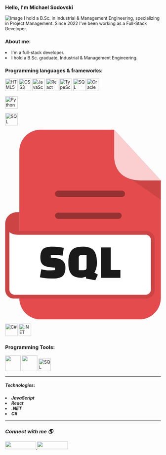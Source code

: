 ### Hello, I'm Michael Sodovski
![Image](https://i.ibb.co/wWF6C2p/Welcome-To-My-Life-Facebook-Cover-Photo.png) 
I hold a B.Sc. in Industrial & Management Engineering, specializing in Project Management. Since 2022 I’ve been working as a Full-Stack Developer.

<h3> About me: </h3>
<li> I'm a full-stack developer.
<li> I hold a B.Sc. graduate, Industrial & Management Engineering.

<h3>  Programming languages & frameworks: </h3>
<p align="left">
  <img src="https://cdn.jsdelivr.net/gh/devicons/devicon/icons/html5/html5-original.svg" alt="HTML5" width="40" height="40"/>
  <img src="https://cdn.jsdelivr.net/gh/devicons/devicon/icons/css3/css3-original.svg" alt="CSS3" width="40" height="40"/>
  <img src="https://cdn.jsdelivr.net/gh/devicons/devicon/icons/javascript/javascript-original.svg" alt="JavaScript" width="40" height="40"/>
  <img src="https://cdn.jsdelivr.net/gh/devicons/devicon/icons/react/react-original.svg" alt="React" width="40" height="40"/>
  <img src="https://cdn.jsdelivr.net/gh/devicons/devicon/icons/typescript/typescript-original.svg" alt="TypeScript" width="40" height="40"/>

  <img src="https://cdn.jsdelivr.net/gh/devicons/devicon/icons/mysql/mysql-original.svg" alt="SQL" width="40" height="40"/>
  <img src="https://cdn.jsdelivr.net/gh/devicons/devicon/icons/oracle/oracle-original.svg" alt="Oracle" width="40" height="40"/>
</p>

<p align="left"> 
<img src="https://cdn.jsdelivr.net/gh/devicons/devicon/icons/python/python-original.svg" alt="Python" width="40" height="40"/>
</p>

<p align="left"> 
  <img src="https://img.icons8.com/ios-filled/50/000000/sql.png" alt="SQL" width="40" height="40"/>
</p> 
<p align="left"> 
<svg xmlns="http://www.w3.org/2000/svg" shape-rendering="geometricPrecision" text-rendering="geometricPrecision" image-rendering="optimizeQuality" fill-rule="evenodd" clip-rule="evenodd" viewBox="0 0 421 511.605"><path fill="#E44B4D" d="M95.705.014h199.094L421 136.548v317.555c0 31.54-25.961 57.502-57.502 57.502H95.705c-31.55 0-57.502-25.873-57.502-57.502V57.515C38.203 25.886 64.076.014 95.705.014z"/><path fill="#CD4445" d="M341.028 133.408h-.019L421 188.771v-52.066h-54.357c-9.458-.15-17.998-1.274-25.615-3.297z"/><path fill="#FBCFD0" d="M294.8 0L421 136.533v.172h-54.357c-45.068-.718-69.33-23.397-71.843-61.384V0z"/><path fill="#CD4445" fill-rule="nonzero" d="M0 431.901V253.404l.028-1.261c.668-16.446 14.333-29.706 30.936-29.706h7.238v50.589h342.975c12.862 0 23.373 10.51 23.373 23.371v135.504c0 12.83-10.543 23.373-23.373 23.373H23.373C10.541 455.274 0 444.75 0 431.901z"/><path fill="#963232" fill-rule="nonzero" d="M143.448 240.364a8.496 8.496 0 01-8.496-8.497 8.496 8.496 0 018.496-8.497h163.176a8.496 8.496 0 018.496 8.497 8.496 8.496 0 01-8.496 8.497H143.448zm0-59.176a8.496 8.496 0 010-16.993h172.304a8.496 8.496 0 110 16.993H143.448z"/><path fill="#fff" fill-rule="nonzero" d="M11.329 276.171v154.728c0 7.793 6.38 14.178 14.179 14.178H380.175c7.799 0 14.178-6.379 14.178-14.178V297.405c0-7.798-6.388-14.178-14.178-14.178H37.892c-12.618-.096-19.586-1.638-26.563-7.056z"/><path fill="#1A1A1A" fill-rule="nonzero" d="M93.955 397.839l3.67-21.62c8.036 2.008 15.263 3.012 21.686 3.012 6.42 0 11.594-.261 15.525-.785v-6.551l-11.792-1.05c-10.657-.961-17.974-3.515-21.947-7.663-3.976-4.149-5.962-10.287-5.962-18.411 0-11.182 2.423-18.867 7.272-23.061 4.849-4.194 13.08-6.29 24.698-6.29 11.619 0 22.102 1.092 31.448 3.276l-3.275 20.964c-8.124-1.31-14.632-1.965-19.524-1.965-4.891 0-9.04.219-12.448.655v6.421l9.434.918c11.442 1.135 19.348 3.864 23.716 8.189 4.369 4.324 6.553 10.329 6.553 18.017 0 5.504-.743 10.153-2.229 13.953-1.484 3.8-3.254 6.684-5.307 8.649-2.053 1.965-4.956 3.472-8.713 4.521-3.755 1.047-7.054 1.681-9.893 1.899-2.838.219-6.617.328-11.333.328-11.357 0-21.883-1.135-31.579-3.406zm124.74-1.574l-11.137 3.015c-14.675 0-24.546-3.757-29.613-11.269-2.62-3.756-4.455-7.971-5.502-12.644-1.049-4.673-1.573-10.33-1.573-16.968 0-14.938 2.796-25.835 8.385-32.692 5.592-6.857 15.637-10.287 30.138-10.287 14.5 0 24.589 3.451 30.267 10.351 5.679 6.902 8.518 17.777 8.518 32.628 0 11.094-2.316 20.047-6.945 26.861l9.435 5.503-6.814 15.067-25.159-4.585v-4.98zm-19.655-17.426h10.878c3.579 0 6.178-.415 7.794-1.246 1.617-.828 2.426-2.729 2.426-5.698v-34.069H209.13c-3.494 0-6.048.415-7.664 1.246-1.616.828-2.426 2.729-2.426 5.699v34.068zm112.688 20.441h-52.414v-81.894h26.206v60.929h26.208v20.965z"/></svg>
</p> 

<p align="left"> 
  <img src="https://cdn.jsdelivr.net/gh/devicons/devicon/icons/csharp/csharp-original.svg" alt="C#" width="40" height="40"/>
  <img src="https://cdn.jsdelivr.net/gh/devicons/devicon/icons/dot-net/dot-net-original.svg" alt=".NET" width="40" height="40"/>
  </p>
  
<h3> Programming Tools: </h3>
<img src="https://i.ibb.co/cNd6JhZ/Visual-Studio-Code.png" width="50" height="50"/>
<img src="https://i.ibb.co/BggNGCW/Visual-Studio.png" width="50" height="50"/>
<img src="https://www.svgrepo.com/show/303229/microsoft-sql-server-logo.svg" alt="SQL Server" width="40" height="40"/>

<hr>
<h5> Technologies: <h5>
<li> JavaScript
<li> React
<li> .NET
<li> C#

<hr>                                                                                                                   
<h3> Connect with me 🌎 </h3>
<a href="https://www.linkedin.com/in/michael-sodovski-2563a31a0/">
  <img src="https://asougidigital.com/service/img/publicidad-linkedin/linkedin-logo.png" width="100" height="25"/>
</a>
<a href="https://www.facebook.com/michael.svanidze/">
  <img src="https://upload.wikimedia.org/wikipedia/commons/thumb/7/7c/Facebook_New_Logo_%282015%29.svg/768px-Facebook_New_Logo_%282015%29.svg.png" width="100" height="25" />
</a>

